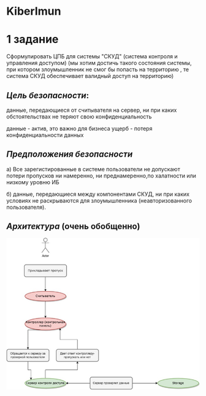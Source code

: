 # KiberImun
# 1 задание

Сформулировать ЦПБ для системы "СКУД" (система контроля и управления доступом)
(мы хотим достичь такого состояния системы, при котором злоумышленник не смог бы попасть на территорию , 
те система СКУД обеспечивает валидный доступ на территорию)

## _Цель безопасности_: 

данные, передающиеся от считывателя на сервер, ни при каких обстоятельствах не теряют свою конфиденциальность

данные - актив, это важно для бизнеса
ущерб - потеря конфиденциальности данных

## _Предположения безопасности_

а) Все зарегистированные в системе пользователи не допускают потери пропусков ни намеренно, ни преднамеренно,по халатности или низкому уровню ИБ

б) данные, передающиеся между компонентами СКУД, ни при каких условиях не раскрываются для злоумышленника (неавторизованного пользователя).

## _Архитектура_ (очень обобщенно)

![Image alt](https://github.com/ludmilanv/KiberImun/blob/Develope/architecture_v2.jpg)
